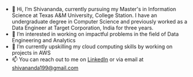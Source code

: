 - 👋 Hi, I’m Shivananda, currently pursuing my Master's in Information Science at Texas A&M University, College Station. I have an undergraduate degree in Computer Science and previously worked as a Data Engineer at Target Corporation, India for three years.
- 👀 I’m interested in working on impactful problems in the field of Data Engineering and Analytics
- 🌱 I’m currently upskilling my cloud computing skills by working on projects in AWS 
- 📫 You can reach out to me on [LinkedIn](https://www.linkedin.com/in/shivananda199/) or via email at [shivananda199@gmail.com](mailto:email@shivananda199@gmail.com)
<!---
<img align="left" height=200 width=390 src="https://streak-stats.demolab.com/?user=shivananda199&theme=black-ice&mode=weekly" alt="Shivananda's Streak Stats" />
<!---
[![GitHub Streak](https://streak-stats.demolab.com/?user=shivananda199&theme=black-ice&mode=weekly)](https://git.io/streak-stats)

https://github.com/DenverCoder1/github-readme-streak-stats
https://github.com/DenverCoder1/github-readme-streak-stats/blob/main/docs/themes.md
--->

<!---
shivananda199/shivananda199 is a ✨ special ✨ repository because its `README.md` (this file) appears on your GitHub profile.
You can click the Preview link to take a look at your changes.
--->
